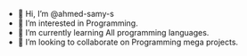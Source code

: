 - 👋 Hi, I’m @ahmed-samy-s
- 👀 I’m interested in Programming.
- 🌱 I’m currently learning All programming languages.
- 💞️ I’m looking to collaborate on Programming mega projects.

<!---
ahmed-samy-s/ahmed-samy-s is a ✨ special ✨ repository because its `README.md` (this file) appears on your GitHub profile.
You can click the Preview link to take a look at your changes.
--->
